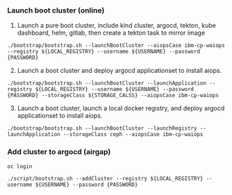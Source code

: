 ### Launch boot cluster (online)

1. Launch a pure boot cluster, include kind cluster, argocd, tekton, kube dashboard, helm, gitlab, then create a tekton task to mirror image

```
./bootstrap/bootstrap.sh --launchBootCluster --aiopsCase ibm-cp-waiops --registry ${LOCAL_REGISTRY} --username ${USERNAME} --password {PASSWORD}
```

2. Launch a boot cluster and deploy argocd applicationset to install aiops.

```
./bootstrap/bootstrap.sh --launchBootCluster --launchApplication --registry ${LOCAL_REGISTRY} --username ${USERNAME} --password {PASSWORD} --storageClass ${STORAGE_CALSS} --aiopsCase ibm-cp-waiops
```

3. Launch a boot cluster, launch a local docker registry, and deploy argocd applicationset to install aiops.

```
./bootstrap/bootstrap.sh --launchBootCluster --launchRegistry --launchApplication --storageClass ceph --aiopsCase ibm-cp-waiops
```

### Add cluster to argocd (airgap)

```
oc login

./script/bootstrap.sh --addCluster --registry ${LOCAL_REGISTRY} --username ${USERNAME} --password {PASSWORD}
```
